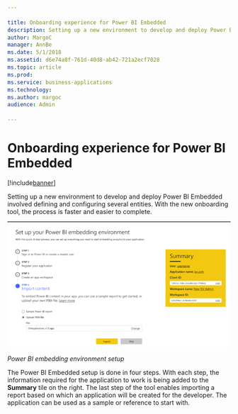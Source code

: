 ```yaml
---

title: Onboarding experience for Power BI Embedded
description: Setting up a new environment to develop and deploy Power BI Embedded involved defining and configuring several entities.
author: MargoC
manager: AnnBe
ms.date: 5/1/2018
ms.assetid: d6e74a8f-761d-40d8-ab42-721a2ecf7028
ms.topic: article
ms.prod: 
ms.service: business-applications
ms.technology: 
ms.author: margoc
audience: Admin

---
```

#  Onboarding experience for Power BI Embedded 




[!include[banner](../../../includes/banner.md)]

Setting up a new environment to develop and deploy Power BI Embedded involved
defining and configuring several entities. With the new onboarding tool, the
process is faster and easier to complete.

![A screenshot of Power BI embedding environment setup](media/onboarding-experience-power-bi-embedded-1.png "A screenshot of Power BI embedding environment setup")

*Power BI embedding environment setup*

The Power BI Embedded setup is done in four steps. With each step, the
information required for the application to work is being added to the
**Summary** tile on the right. The last step of the tool enables importing a
report based on which an application will be created for the developer. The
application can be used as a sample or reference to start with.

